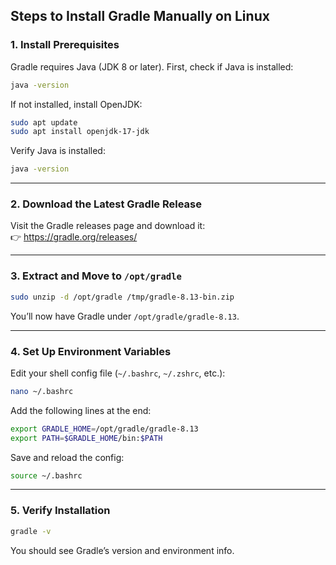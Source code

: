 ## Steps to Install Gradle Manually on Linux

### 1. Install Prerequisites

Gradle requires Java (JDK 8 or later). First, check if Java is installed:

```bash
java -version
```

If not installed, install OpenJDK:

```bash
sudo apt update
sudo apt install openjdk-17-jdk
```

Verify Java is installed:

```bash
java -version
```

---

### 2. Download the Latest Gradle Release

Visit the Gradle releases page and download it:  
👉 https://gradle.org/releases/

---

### 3. Extract and Move to `/opt/gradle`

```bash
sudo unzip -d /opt/gradle /tmp/gradle-8.13-bin.zip
```

You’ll now have Gradle under `/opt/gradle/gradle-8.13`.

---

### 4. Set Up Environment Variables

Edit your shell config file (`~/.bashrc`, `~/.zshrc`, etc.):

```bash
nano ~/.bashrc
```

Add the following lines at the end:

```bash
export GRADLE_HOME=/opt/gradle/gradle-8.13
export PATH=$GRADLE_HOME/bin:$PATH
```

Save and reload the config:

```bash
source ~/.bashrc
```

---

### 5. Verify Installation

```bash
gradle -v
```

You should see Gradle’s version and environment info.
